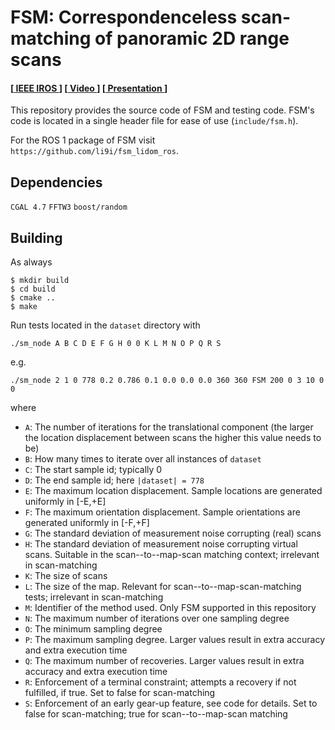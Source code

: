 # FSM: Correspondenceless scan-matching of panoramic 2D range scans

#### [[ IEEE IROS ](https://ieeexplore.ieee.org/abstract/document/9981228)] [[ Video ](https://www.youtube.com/watch?v=hB4qsHCEXGI)] [[ Presentation ](https://github.com/phd-li9i/fsm_presentation_iros22/blob/master/main.pdf)]

This repository provides the source code of FSM and testing code.
FSM's code is located in a single header file for ease of use (`include/fsm.h`).

For the ROS 1 package of FSM visit `https://github.com/li9i/fsm_lidom_ros`.

## Dependencies
`CGAL 4.7`
`FFTW3`
`boost/random`

## Building

As always
```
$ mkdir build
$ cd build
$ cmake ..
$ make
```

Run tests located in the `dataset` directory with


```
./sm_node A B C D E F G H 0 0 K L M N O P Q R S
```

e.g.

```
./sm_node 2 1 0 778 0.2 0.786 0.1 0.0 0.0 0.0 360 360 FSM 200 0 3 10 0 0
```

where

- `A`: The number of iterations for the translational component (the larger the
       location displacement between scans the higher this value needs to be)
- `B`: How many times to iterate over all instances of `dataset`
- `C`: The start sample id; typically 0
- `D`: The end sample id; here `|dataset| = 778`
- `E`: The maximum location displacement. Sample locations are generated uniformly in [-E,+E]
- `F`: The maximum orientation displacement. Sample orientations are generated uniformly in [-F,+F]
- `G`: The standard deviation of measurement noise corrupting (real) scans
- `H`: The standard deviation of measurement noise corrupting virtual scans. Suitable in the scan--to--map-scan matching context; irrelevant in scan-matching
- `K`: The size of scans
- `L`: The size of the map. Relevant for scan--to--map-scan-matching tests; irrelevant in scan-matching
- `M`: Identifier of the method used. Only FSM supported in this repository
- `N`: The maximum number of iterations over one sampling degree
- `O`: The minimum sampling degree
- `P`: The maximum sampling degree. Larger values result in extra accuracy and extra execution time
- `Q`: The maximum number of recoveries. Larger values result in extra accuracy and extra execution time
- `R`: Enforcement of a terminal constraint; attempts a recovery if not fulfilled, if true. Set to false for scan-matching
- `S`: Enforcement of an early gear-up feature, see code for details. Set to false for scan-matching; true for scan--to--map-scan matching
